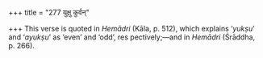 +++
title = "277 युक्षु कुर्वन्"

+++
This verse is quoted in *Hemādri* (Kāla, p. 512), which explains
‘*yukṣu*’ and ‘*ayukṣu*’ as ‘even’ and ‘odd’, res pectively;—and in
*Hemādri* (Śrāddha, p. 266).


